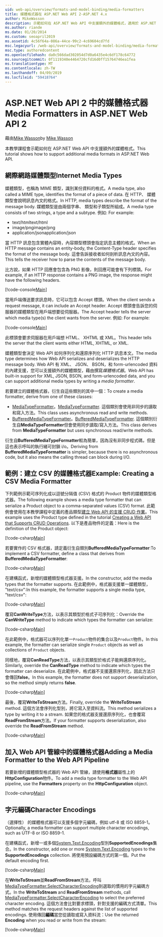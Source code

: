 ```yaml
---
uid: web-api/overview/formats-and-model-binding/media-formatters
title: 媒體格式器在 ASP.NET Web API 2-ASP.NET 4.x
author: MikeWasson
description: 示範如何在 ASP.NET Web API 中支援額外的媒體格式，適用於 ASP.NET 4.x。
ms.author: riande
ms.date: 01/20/2014
ms.custom: seoapril2019
ms.assetid: 4c56f64a-086a-44ce-99c2-4c69604cd7fd
msc.legacyurl: /web-api/overview/formats-and-model-binding/media-formatters
msc.type: authoredcontent
ms.openlocfilehash: da0c566dad302054d7d0a6435e4c6df178c64772
ms.sourcegitcommit: 0f1119340e4464720cfd16d0ff15764746ea1fea
ms.translationtype: MT
ms.contentlocale: zh-TW
ms.lasthandoff: 04/09/2019
ms.locfileid: "59418764"
---
```

# <a name="media-formatters-in-aspnet-web-api-2"></a><span data-ttu-id="650b0-103">ASP.NET Web API 2 中的媒體格式器</span><span class="sxs-lookup"><span data-stu-id="650b0-103">Media Formatters in ASP.NET Web API 2</span></span>

<span data-ttu-id="650b0-104">藉由[Mike Wasson](https://github.com/MikeWasson)</span><span class="sxs-lookup"><span data-stu-id="650b0-104">by [Mike Wasson](https://github.com/MikeWasson)</span></span>

<span data-ttu-id="650b0-105">本教學課程會示範如何在 ASP.NET Web API 中支援額外的媒體格式。</span><span class="sxs-lookup"><span data-stu-id="650b0-105">This tutorial shows how to support additional media formats in ASP.NET Web API.</span></span>

## <a name="internet-media-types"></a><span data-ttu-id="650b0-106">網際網路媒體類型</span><span class="sxs-lookup"><span data-stu-id="650b0-106">Internet Media Types</span></span>

<span data-ttu-id="650b0-107">媒體類型，也稱為 MIME 類型，識別某份資料的格式。</span><span class="sxs-lookup"><span data-stu-id="650b0-107">A media type, also called a MIME type, identifies the format of a piece of data.</span></span> <span data-ttu-id="650b0-108">在 HTTP、 媒體類型會說明訊息內文的格式。</span><span class="sxs-lookup"><span data-stu-id="650b0-108">In HTTP, media types describe the format of the message body.</span></span> <span data-ttu-id="650b0-109">媒體類型是由兩個字串、 類型和子類型所組成。</span><span class="sxs-lookup"><span data-stu-id="650b0-109">A media type consists of two strings, a type and a subtype.</span></span> <span data-ttu-id="650b0-110">例如: </span><span class="sxs-lookup"><span data-stu-id="650b0-110">For example:</span></span>

- <span data-ttu-id="650b0-111">text/html</span><span class="sxs-lookup"><span data-stu-id="650b0-111">text/html</span></span>
- <span data-ttu-id="650b0-112">image/png</span><span class="sxs-lookup"><span data-stu-id="650b0-112">image/png</span></span>
- <span data-ttu-id="650b0-113">application/json</span><span class="sxs-lookup"><span data-stu-id="650b0-113">application/json</span></span>

<span data-ttu-id="650b0-114">當 HTTP 訊息包含實體內容時，內容類型標頭會指定訊息主體的格式。</span><span class="sxs-lookup"><span data-stu-id="650b0-114">When an HTTP message contains an entity-body, the Content-Type header specifies the format of the message body.</span></span> <span data-ttu-id="650b0-115">這會告訴接收者如何剖析訊息內文的內容。</span><span class="sxs-lookup"><span data-stu-id="650b0-115">This tells the receiver how to parse the contents of the message body.</span></span>

<span data-ttu-id="650b0-116">比方說，如果 HTTP 回應會包含為 PNG 影像，則回應可能會有下列標頭。</span><span class="sxs-lookup"><span data-stu-id="650b0-116">For example, if an HTTP response contains a PNG image, the response might have the following headers.</span></span>

[!code-console[Main](media-formatters/samples/sample1.cmd)]

<span data-ttu-id="650b0-117">當用戶端傳送要求訊息時，它可以包含 Accept 標頭。</span><span class="sxs-lookup"><span data-stu-id="650b0-117">When the client sends a request message, it can include an Accept header.</span></span> <span data-ttu-id="650b0-118">Accept 標頭會告訴您的伺服器的媒體類型在用戶端想要從伺服器。</span><span class="sxs-lookup"><span data-stu-id="650b0-118">The Accept header tells the server which media type(s) the client wants from the server.</span></span> <span data-ttu-id="650b0-119">例如: </span><span class="sxs-lookup"><span data-stu-id="650b0-119">For example:</span></span>

[!code-console[Main](media-formatters/samples/sample2.cmd)]

<span data-ttu-id="650b0-120">此標頭會要求伺服器在用戶端想 HTML、 XHTML 或 XML。</span><span class="sxs-lookup"><span data-stu-id="650b0-120">This header tells the server that the client wants either HTML, XHTML, or XML.</span></span>

<span data-ttu-id="650b0-121">媒體類型會決定 Web API 如何序列化和還原序列化 HTTP 訊息本文。</span><span class="sxs-lookup"><span data-stu-id="650b0-121">The media type determines how Web API serializes and deserializes the HTTP message body.</span></span> <span data-ttu-id="650b0-122">Web API 有 XML、 JSON、 BSON，和 form-urlencoded 資料的內建支援，您可以支援額外的媒體類型，藉由撰寫*媒體格式器*。</span><span class="sxs-lookup"><span data-stu-id="650b0-122">Web API has built-in support for XML, JSON, BSON, and form-urlencoded data, and you can support additional media types by writing a *media formatter*.</span></span>

<span data-ttu-id="650b0-123">若要建立的媒體格式器，衍生自這些類別的其中一個：</span><span class="sxs-lookup"><span data-stu-id="650b0-123">To create a media formatter, derive from one of these classes:</span></span>

- <span data-ttu-id="650b0-124">[MediaTypeFormatter](https://msdn.microsoft.com/library/system.net.http.formatting.mediatypeformatter.aspx)。</span><span class="sxs-lookup"><span data-stu-id="650b0-124">[MediaTypeFormatter](https://msdn.microsoft.com/library/system.net.http.formatting.mediatypeformatter.aspx).</span></span> <span data-ttu-id="650b0-125">這個類別會使用非同步的讀取和寫入方法。</span><span class="sxs-lookup"><span data-stu-id="650b0-125">This class uses asynchronous read and write methods.</span></span>
- <span data-ttu-id="650b0-126">[BufferedMediaTypeFormatter](https://msdn.microsoft.com/library/system.net.http.formatting.bufferedmediatypeformatter.aspx)。</span><span class="sxs-lookup"><span data-stu-id="650b0-126">[BufferedMediaTypeFormatter](https://msdn.microsoft.com/library/system.net.http.formatting.bufferedmediatypeformatter.aspx).</span></span> <span data-ttu-id="650b0-127">這個類別衍生自**MediaTypeFormatter**但會使用同步讀取/寫入方法。</span><span class="sxs-lookup"><span data-stu-id="650b0-127">This class derives from **MediaTypeFormatter** but uses synchronous read/write methods.</span></span>

<span data-ttu-id="650b0-128">衍生自**BufferedMediaTypeFormatter**較為簡單，因為沒有非同步程式碼，但是這也表示呼叫的執行緒可封鎖 i/o。</span><span class="sxs-lookup"><span data-stu-id="650b0-128">Deriving from **BufferedMediaTypeFormatter** is simpler, because there is no asynchronous code, but it also means the calling thread can block during I/O.</span></span>

## <a name="example-creating-a-csv-media-formatter"></a><span data-ttu-id="650b0-129">範例：建立 CSV 的媒體格式器</span><span class="sxs-lookup"><span data-stu-id="650b0-129">Example: Creating a CSV Media Formatter</span></span>

<span data-ttu-id="650b0-130">下列範例示範可序列化成以逗號分隔值 (CSV) 格式的 Product 物件的媒體類型格式器。</span><span class="sxs-lookup"><span data-stu-id="650b0-130">The following example shows a media type formatter that can serialize a Product object to a comma-separated values (CSV) format.</span></span> <span data-ttu-id="650b0-131">此範例會使用在本教學課程中定義的產品類型[建立 Web API 的支援 CRUD 作業](../older-versions/creating-a-web-api-that-supports-crud-operations.md)。</span><span class="sxs-lookup"><span data-stu-id="650b0-131">This example uses the Product type defined in the tutorial [Creating a Web API that Supports CRUD Operations](../older-versions/creating-a-web-api-that-supports-crud-operations.md).</span></span> <span data-ttu-id="650b0-132">以下是產品物件的定義：</span><span class="sxs-lookup"><span data-stu-id="650b0-132">Here is the definition of the Product object:</span></span>

[!code-csharp[Main](media-formatters/samples/sample3.cs)]

<span data-ttu-id="650b0-133">若要實作的 CSV 格式器，請定義衍生自類別**BufferedMediaTypeFormatter**:</span><span class="sxs-lookup"><span data-stu-id="650b0-133">To implement a CSV formatter, define a class that derives from **BufferedMediaTypeFormatter**:</span></span>

[!code-csharp[Main](media-formatters/samples/sample4.cs)]

<span data-ttu-id="650b0-134">在建構函式，新增的媒體類型格式器支援。</span><span class="sxs-lookup"><span data-stu-id="650b0-134">In the constructor, add the media types that the formatter supports.</span></span> <span data-ttu-id="650b0-135">在此範例中，格式器支援單一媒體類型， &quot;text/csv&quot;:</span><span class="sxs-lookup"><span data-stu-id="650b0-135">In this example, the formatter supports a single media type, &quot;text/csv&quot;:</span></span>

[!code-csharp[Main](media-formatters/samples/sample5.cs)]

<span data-ttu-id="650b0-136">覆寫**CanWriteType**方法，以表示其類型於格式子可序列化：</span><span class="sxs-lookup"><span data-stu-id="650b0-136">Override the **CanWriteType** method to indicate which types the formatter can serialize:</span></span>

[!code-csharp[Main](media-formatters/samples/sample6.cs)]

<span data-ttu-id="650b0-137">在此範例中，格式器可以序列化單一`Product`物件的集合以及`Product`物件。</span><span class="sxs-lookup"><span data-stu-id="650b0-137">In this example, the formatter can serialize single `Product` objects as well as collections of `Product` objects.</span></span>

<span data-ttu-id="650b0-138">同樣地，覆寫**CanReadType**方法，以表示其類型於格式子能夠還原序列化。</span><span class="sxs-lookup"><span data-stu-id="650b0-138">Similarly, override the **CanReadType** method to indicate which types the formatter can deserialize.</span></span> <span data-ttu-id="650b0-139">在此範例中，格式器不支援還原序列化，因此方法只會傳回**false**。</span><span class="sxs-lookup"><span data-stu-id="650b0-139">In this example, the formatter does not support deserialization, so the method simply returns **false**.</span></span>

[!code-csharp[Main](media-formatters/samples/sample7.cs)]

<span data-ttu-id="650b0-140">最後，覆寫**WriteToStream**方法。</span><span class="sxs-lookup"><span data-stu-id="650b0-140">Finally, override the **WriteToStream** method.</span></span> <span data-ttu-id="650b0-141">這個方法會序列化型別，將它寫入至資料流。</span><span class="sxs-lookup"><span data-stu-id="650b0-141">This method serializes a type by writing it to a stream.</span></span> <span data-ttu-id="650b0-142">如果您的格式器支援還原序列化，也會覆寫**ReadFromStream**方法。</span><span class="sxs-lookup"><span data-stu-id="650b0-142">If your formatter supports deserialization, also override the **ReadFromStream** method.</span></span>

[!code-csharp[Main](media-formatters/samples/sample8.cs)]

## <a name="adding-a-media-formatter-to-the-web-api-pipeline"></a><span data-ttu-id="650b0-143">加入 Web API 管線中的媒體格式器</span><span class="sxs-lookup"><span data-stu-id="650b0-143">Adding a Media Formatter to the Web API Pipeline</span></span>

<span data-ttu-id="650b0-144">若要新增的媒體類型格式器的 Web API 管線，請使用**格式器**屬性上的**HttpConfiguration**物件。</span><span class="sxs-lookup"><span data-stu-id="650b0-144">To add a media type formatter to the Web API pipeline, use the **Formatters** property on the **HttpConfiguration** object.</span></span>

[!code-csharp[Main](media-formatters/samples/sample9.cs)]

## <a name="character-encodings"></a><span data-ttu-id="650b0-145">字元編碼</span><span class="sxs-lookup"><span data-stu-id="650b0-145">Character Encodings</span></span>

<span data-ttu-id="650b0-146">（選擇性） 的媒體格式器可以支援多個字元編碼，例如 utf-8 或 ISO 8859-1。</span><span class="sxs-lookup"><span data-stu-id="650b0-146">Optionally, a media formatter can support multiple character encodings, such as UTF-8 or ISO 8859-1.</span></span>

<span data-ttu-id="650b0-147">在建構函式，新增一或多個[System.Text.Encoding](https://msdn.microsoft.com/library/system.text.encoding.aspx)型別**SupportedEncodings**集合。</span><span class="sxs-lookup"><span data-stu-id="650b0-147">In the constructor, add one or more [System.Text.Encoding](https://msdn.microsoft.com/library/system.text.encoding.aspx) types to the **SupportedEncodings** collection.</span></span> <span data-ttu-id="650b0-148">將使用預設編碼方式的第一個。</span><span class="sxs-lookup"><span data-stu-id="650b0-148">Put the default encoding first.</span></span>

[!code-csharp[Main](media-formatters/samples/sample10.cs?highlight=6-7)]

<span data-ttu-id="650b0-149">在**WriteToStream**並**ReadFromStream**方法，呼叫[MediaTypeFormatter.SelectCharacterEncoding](https://msdn.microsoft.com/library/hh969054.aspx)到選取的慣用的字元編碼方式。</span><span class="sxs-lookup"><span data-stu-id="650b0-149">In the **WriteToStream** and **ReadFromStream** methods, call [MediaTypeFormatter.SelectCharacterEncoding](https://msdn.microsoft.com/library/hh969054.aspx) to select the preferred character encoding.</span></span> <span data-ttu-id="650b0-150">這個方法會比對要求標頭，針對支援的編碼方式清單。</span><span class="sxs-lookup"><span data-stu-id="650b0-150">This method matches the request headers against the list of supported encodings.</span></span> <span data-ttu-id="650b0-151">使用傳回**編碼**當您從讀取或寫入資料流：</span><span class="sxs-lookup"><span data-stu-id="650b0-151">Use the returned **Encoding** when you read or write from the stream:</span></span>

[!code-csharp[Main](media-formatters/samples/sample11.cs?highlight=3,5)]
